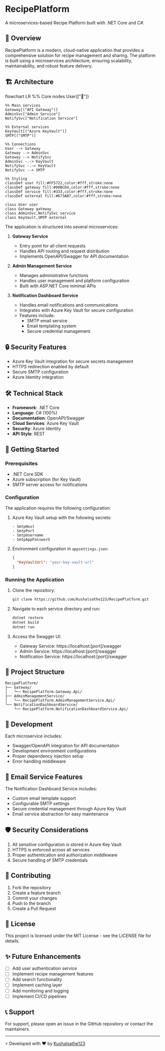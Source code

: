 # RecipePlatform

A microservices-based Recipe Platform built with .NET Core and C#.

## 🌟 Overview

RecipePlatform is a modern, cloud-native application that provides a comprehensive solution for recipe management and sharing. The platform is built using a microservices architecture, ensuring scalability, maintainability, and robust feature delivery.

## 🏗️ Architecture

flowchart LR
    %% Core nodes
    User(["👤"])
    
    %% Main services
    Gateway[("API Gateway")]
    AdminSvc["Admin Service"]
    NotifySvc["Notification Service"]
    
    %% External services
    KeyVault[("Azure KeyVault")]
    SMTP[("SMTP")]
    
    %% Connections
    User --> Gateway
    Gateway --> AdminSvc
    Gateway --> NotifySvc
    AdminSvc -.-> KeyVault
    NotifySvc -.-> KeyVault
    NotifySvc --> SMTP
    
    %% Styling
    classDef user fill:#FF5722,color:#fff,stroke:none
    classDef gateway fill:#00BCD4,color:#fff,stroke:none
    classDef service fill:#333,color:#fff,stroke:none
    classDef external fill:#673AB7,color:#fff,stroke:none
    
    class User user
    class Gateway gateway
    class AdminSvc,NotifySvc service
    class KeyVault,SMTP external

The application is structured into several microservices:

1. **Gateway Service**
   - Entry point for all client requests
   - Handles API routing and request distribution
   - Implements OpenAPI/Swagger for API documentation

2. **Admin Management Service**
   - Manages administrative functions
   - Handles user management and platform configuration
   - Built with ASP.NET Core minimal APIs

3. **Notification Dashboard Service**
   - Handles email notifications and communications
   - Integrates with Azure Key Vault for secure configuration
   - Features include:
     - SMTP email service
     - Email templating system
     - Secure credential management

## 🔒 Security Features

- Azure Key Vault integration for secure secrets management
- HTTPS redirection enabled by default
- Secure SMTP configuration
- Azure Identity integration

## 🛠️ Technical Stack

- **Framework**: .NET Core
- **Language**: C# (100%)
- **Documentation**: OpenAPI/Swagger
- **Cloud Services**: Azure Key Vault
- **Security**: Azure Identity
- **API Style**: REST

## 🚀 Getting Started

### Prerequisites

- .NET Core SDK
- Azure subscription (for Key Vault)
- SMTP server access for notifications

### Configuration

The application requires the following configuration:

1. Azure Key Vault setup with the following secrets:
   ```
   - SmtpHost
   - SmtpPort
   - SmtpUsername
   - SmtpAppPassword
   ```

2. Environment configuration in `appsettings.json`:
   ```json
   {
     "KeyVaultUrl": "your-key-vault-url"
   }
   ```

### Running the Application

1. Clone the repository:
   ```bash
   git clone https://github.com/Kushalsathe123/RecipePlatform.git
   ```

2. Navigate to each service directory and run:
   ```bash
   dotnet restore
   dotnet build
   dotnet run
   ```

3. Access the Swagger UI:
   - Gateway Service: https://localhost:[port]/swagger
   - Admin Service: https://localhost:[port]/swagger
   - Notification Service: https://localhost:[port]/swagger

## 📐 Project Structure

```
RecipePlatform/
├── Gateway/
│   └── RecipePlatform.Gateway.Api/
├── AdminManagementService/
│   └── RecipePlatform.AdminManagementService.Api/
└── NotificationDashboardService/
    └── RecipePlatform.NotificationDashboardService.Api/
```

## 🔧 Development

Each microservice includes:
- Swagger/OpenAPI integration for API documentation
- Development environment configurations
- Proper dependency injection setup
- Error handling middleware

## 📧 Email Service Features

The Notification Dashboard Service includes:
- Custom email template support
- Configurable SMTP settings
- Secure credential management through Azure Key Vault
- Email service abstraction for easy maintenance

## 🛡️ Security Considerations

1. All sensitive configuration is stored in Azure Key Vault
2. HTTPS is enforced across all services
3. Proper authentication and authorization middleware
4. Secure handling of SMTP credentials

## 🤝 Contributing

1. Fork the repository
2. Create a feature branch
3. Commit your changes
4. Push to the branch
5. Create a Pull Request

## 📝 License

This project is licensed under the MIT License - see the LICENSE file for details.

## ✨ Future Enhancements

- [ ] Add user authentication service
- [ ] Implement recipe management features
- [ ] Add search functionality
- [ ] Implement caching layer
- [ ] Add monitoring and logging
- [ ] Implement CI/CD pipelines

## 📞 Support

For support, please open an issue in the GitHub repository or contact the maintainers.

---
⚡️ Developed with ❤️ by [Kushalsathe123](https://github.com/Kushalsathe123)
